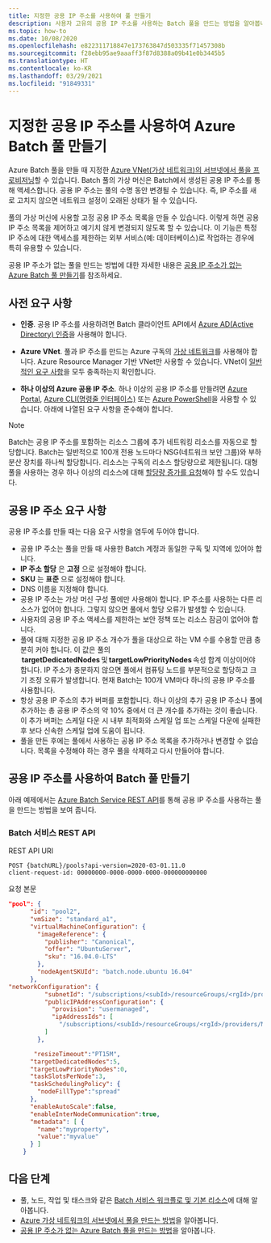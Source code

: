 ```yaml
---
title: 지정한 공용 IP 주소를 사용하여 풀 만들기
description: 사용자 고유의 공용 IP 주소를 사용하는 Batch 풀을 만드는 방법을 알아봅니다.
ms.topic: how-to
ms.date: 10/08/2020
ms.openlocfilehash: e822311718847e173763847d503335f71457308b
ms.sourcegitcommit: f28ebb95ae9aaaff3f87d8388a09b41e0b3445b5
ms.translationtype: HT
ms.contentlocale: ko-KR
ms.lasthandoff: 03/29/2021
ms.locfileid: "91849331"
---
```

# <a name="create-an-azure-batch-pool-with-specified-public-ip-addresses"></a>지정한 공용 IP 주소를 사용하여 Azure Batch 풀 만들기

Azure Batch 풀을 만들 때 지정한 [Azure VNet(가상 네트워크)의 서브넷에서 풀을 프로비저닝](batch-virtual-network.md)할 수 있습니다. Batch 풀의 가상 머신은 Batch에서 생성된 공용 IP 주소를 통해 액세스합니다. 공용 IP 주소는 풀의 수명 동안 변경될 수 있습니다. 즉, IP 주소를 새로 고치지 않으면 네트워크 설정이 오래된 상태가 될 수 있습니다.

풀의 가상 머신에 사용할 고정 공용 IP 주소 목록을 만들 수 있습니다. 이렇게 하면 공용 IP 주소 목록을 제어하고 예기치 않게 변경되지 않도록 할 수 있습니다. 이 기능은 특정 IP 주소에 대한 액세스를 제한하는 외부 서비스(예: 데이터베이스)로 작업하는 경우에 특히 유용할 수 있습니다.

공용 IP 주소가 없는 풀을 만드는 방법에 대한 자세한 내용은 [공용 IP 주소가 없는 Azure Batch 풀 만들기](./batch-pool-no-public-ip-address.md)를 참조하세요.

## <a name="prerequisites"></a>사전 요구 사항

- **인증**. 공용 IP 주소를 사용하려면 Batch 클라이언트 API에서 [Azure AD(Active Directory) 인증](batch-aad-auth.md)을 사용해야 합니다.

- **Azure VNet**. 풀과 IP 주소를 만드는 Azure 구독의 [가상 네트워크](batch-virtual-network.md)를 사용해야 합니다. Azure Resource Manager 기반 VNet만 사용할 수 있습니다. VNet이 [일반적인 요구 사항](batch-virtual-network.md#vnet-requirements)을 모두 충족하는지 확인합니다.

- **하나 이상의 Azure 공용 IP 주소**. 하나 이상의 공용 IP 주소를 만들려면 [Azure Portal](../virtual-network/virtual-network-public-ip-address.md#create-a-public-ip-address), [Azure CLI(명령줄 인터페이스)](/cli/azure/network/public-ip#az-network-public-ip-create) 또는 [Azure PowerShell](/powershell/module/az.network/new-azpublicipaddress)을 사용할 수 있습니다. 아래에 나열된 요구 사항을 준수해야 합니다.

> [!NOTE]
> Batch는 공용 IP 주소를 포함하는 리소스 그룹에 추가 네트워킹 리소스를 자동으로 할당합니다. Batch는 일반적으로 100개 전용 노드마다 NSG(네트워크 보안 그룹)와 부하 분산 장치를 하나씩 할당합니다. 리소스는 구독의 리소스 할당량으로 제한됩니다. 대형 풀을 사용하는 경우 하나 이상의 리소스에 대해 [할당량 증가를 요청](batch-quota-limit.md#increase-a-quota)해야 할 수도 있습니다.

## <a name="public-ip-address-requirements"></a>공용 IP 주소 요구 사항

공용 IP 주소를 만들 때는 다음 요구 사항을 염두에 두어야 합니다.

- 공용 IP 주소는 풀을 만들 때 사용한 Batch 계정과 동일한 구독 및 지역에 있어야 합니다.
- **IP 주소 할당** 은 **고정** 으로 설정해야 합니다.
- **SKU** 는 **표준** 으로 설정해야 합니다.
- DNS 이름을 지정해야 합니다.
- 공용 IP 주소는 가상 머신 구성 풀에만 사용해야 합니다. IP 주소를 사용하는 다른 리소스가 없어야 합니다. 그렇지 않으면 풀에서 할당 오류가 발생할 수 있습니다.
- 사용자의 공용 IP 주소 액세스를 제한하는 보안 정책 또는 리소스 잠금이 없어야 합니다.
- 풀에 대해 지정한 공용 IP 주소 개수가 풀을 대상으로 하는 VM 수를 수용할 만큼 충분히 커야 합니다. 이 값은 풀의  **targetDedicatedNodes** 및 **targetLowPriorityNodes** 속성 합계 이상이어야 합니다. IP 주소가 충분하지 않으면 풀에서 컴퓨팅 노드를 부분적으로 할당하고 크기 조정 오류가 발생합니다. 현재 Batch는 100개 VM마다 하나의 공용 IP 주소를 사용합니다.
- 항상 공용 IP 주소의 추가 버퍼를 포함합니다. 하나 이상의 추가 공용 IP 주소나 풀에 추가하는 총 공용 IP 주소의 약 10% 중에서 더 큰 개수를 추가하는 것이 좋습니다. 이 추가 버퍼는 스케일 다운 시 내부 최적화와 스케일 업 또는 스케일 다운에 실패한 후 보다 신속한 스케일 업에 도움이 됩니다.
- 풀을 만든 후에는 풀에서 사용하는 공용 IP 주소 목록을 추가하거나 변경할 수 없습니다. 목록을 수정해야 하는 경우 풀을 삭제하고 다시 만들어야 합니다.

## <a name="create-a-batch-pool-with-public-ip-addresses"></a>공용 IP 주소를 사용하여 Batch 풀 만들기

아래 예제에서는 [Azure Batch Service REST API](/rest/api/batchservice/pool/add)를 통해 공용 IP 주소를 사용하는 풀을 만드는 방법을 보여 줍니다.

### <a name="batch-service-rest-api"></a>Batch 서비스 REST API

REST API URI

```http
POST {batchURL}/pools?api-version=2020-03-01.11.0
client-request-id: 00000000-0000-0000-0000-000000000000
```

요청 본문

```json
"pool": {
      "id": "pool2",
      "vmSize": "standard_a1",
      "virtualMachineConfiguration": {
        "imageReference": {
          "publisher": "Canonical",
          "offer": "UbuntuServer",
          "sku": "16.04.0-LTS"
        },
        "nodeAgentSKUId": "batch.node.ubuntu 16.04"
      },
"networkConfiguration": {
          "subnetId": "/subscriptions/<subId>/resourceGroups/<rgId>/providers/Microsoft.Network/virtualNetworks/<vNetId>/subnets/<subnetId>",
          "publicIPAddressConfiguration": {
            "provision": "usermanaged",
            "ipAddressIds": [
              "/subscriptions/<subId>/resourceGroups/<rgId>/providers/Microsoft.Network/publicIPAddresses/<publicIpId>"
          ]
        },

       "resizeTimeout":"PT15M",
      "targetDedicatedNodes":5,
      "targetLowPriorityNodes":0,
      "taskSlotsPerNode":3,
      "taskSchedulingPolicy": {
        "nodeFillType":"spread"
      },
      "enableAutoScale":false,
      "enableInterNodeCommunication":true,
      "metadata": [ {
        "name":"myproperty",
        "value":"myvalue"
      } ]
    }
```

## <a name="next-steps"></a>다음 단계

- 풀, 노드, 작업 및 태스크와 같은 [Batch 서비스 워크플로 및 기본 리소스](batch-service-workflow-features.md)에 대해 알아봅니다.
- [Azure 가상 네트워크의 서브넷에서 풀을 만드는 방법](batch-virtual-network.md)을 알아봅니다.
- [공용 IP 주소가 없는 Azure Batch 풀을 만드는 방법](./batch-pool-no-public-ip-address.md)을 알아봅니다.

